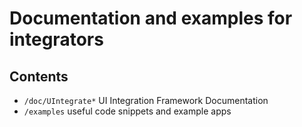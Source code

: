 # Documentation and examples for integrators

## Contents

- `/doc/UIntegrate*` UI Integration Framework Documentation
- `/examples` useful code snippets and example apps
